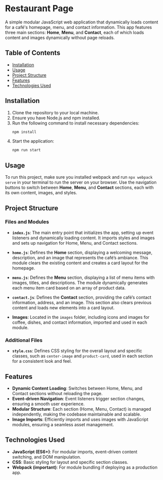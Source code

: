 # Restaurant Page

A simple modular JavaScript web application that dynamically loads content for a café's homepage, menu, and contact information. This app features three main sections: **Home**, **Menu**, and **Contact**, each of which loads content and images dynamically without page reloads.

## Table of Contents
- [Installation](#installation)
- [Usage](#usage)
- [Project Structure](#project-structure)
- [Features](#features)
- [Technologies Used](#technologies-used)

## Installation

1. Clone the repository to your local machine.
2. Ensure you have Node.js and npm installed.
3. Run the following command to install necessary dependencies:
   ```bash
   npm install
   ```
4. Start the application:
   ```bash
   npm run start
   ```

## Usage

To run this project, make sure you installed webpack and run `npx webpack serve` in your terminal to run the server on your browser. Use the navigation buttons to switch between **Home**, **Menu**, and **Contact** sections, each with its own content, images, and styles.

## Project Structure

### Files and Modules

- **`index.js`**: The main entry point that initializes the app, setting up event listeners and dynamically loading content. It imports styles and images and sets up navigation for Home, Menu, and Contact sections.
  
- **`home.js`**: Defines the **Home** section, displaying a welcoming message, description, and an image that represents the café’s ambiance. This module clears the existing content and creates a card layout for the homepage.
  
- **`menu.js`**: Defines the **Menu** section, displaying a list of menu items with images, titles, and descriptions. The module dynamically generates each menu item card based on an array of product data.
  
- **`contact.js`**: Defines the **Contact** section, providing the café’s contact information, address, and an image. This section also clears previous content and loads new elements into a card layout.

- **Images**: Located in the `images` folder, including icons and images for coffee, dishes, and contact information, imported and used in each module.

### Additional Files

- **`style.css`**: Defines CSS styling for the overall layout and specific classes, such as `center-image` and `product-card`, used in each section for a consistent look and feel.

## Features

- **Dynamic Content Loading**: Switches between Home, Menu, and Contact sections without reloading the page.
- **Event-driven Navigation**: Event listeners trigger section changes, ensuring a smooth user experience.
- **Modular Structure**: Each section (Home, Menu, Contact) is managed independently, making the codebase maintainable and scalable.
- **Image Imports**: Efficiently imports and uses images with JavaScript modules, ensuring a seamless asset management.

## Technologies Used

- **JavaScript (ES6+)**: For modular imports, event-driven content switching, and DOM manipulation.
- **CSS**: Basic styling for layout and specific section classes.
- **Webpack (important)**: For module bundling if deploying as a production app.
